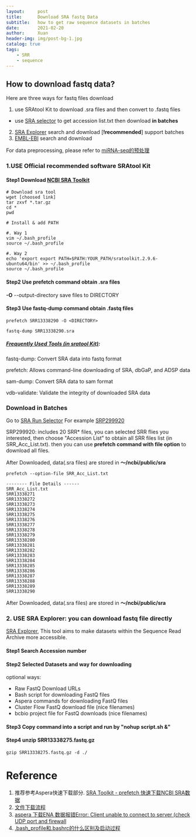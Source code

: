 ```yaml
---
layout:     post
title:      Download SRA fastq Data
subtitle:   how to get raw sequence datasets in batches
date:       2021-02-20
author:     Xuan
header-img: img/post-bg-1.jpg
catalog: true
tags:
    - SRR 
    - sequence
---
```


## How to download fastq data?

Here are three ways for fastq files download

1. use SRAtool Kit to download .sra files and then convert to .fastq files
- use [SRA selector](https://www.ncbi.nlm.nih.gov/Traces/study/?) to get accession list.txt then download **in batches**
2. [SRA Explorer](https://sra-explorer.info/#) search and download [**!recommended**] support batches
3. [EMBL-EBI](https://www.ebi.ac.uk/) search and download 

For data preprocessing, please refer to [miRNA-seq的预处理](https://xuanrzhang.github.io/2020/02/09/miRNA-seq-%E9%A2%84%E5%A4%84%E7%90%86/)

### 1.USE Official recommended software SRAtool Kit

#### Step1 Download [NCBI SRA Toolkit](https://trace.ncbi.nlm.nih.gov/Traces/sra/sra.cgi?view=software)

```
# Download sra tool 
wget [choosed link]
tar zxvf *.tar.gz
cd *
pwd

# Install & add PATH 

#. Way 1
vim ~/.bash_profile
source ~/.bash_profile

#. Way 2
echo 'export export PATH=$PATH:YOUR_PATH/sratoolkit.2.9.6-ubuntu64/bin' >> ~/.bash_profile
source ~/.bash_profile
```


#### Step2 Use prefetch command obtain .sra files

**-O** --output-directory <DIRECTORY>  save files to DIRECTORY

#### Step3 Use fastq-dump command obtain .fastq files

```
prefetch SRR13338290 -O <DIRECTORY>

fastq-dump SRR13338290.sra

```

##### [Frequently Used Tools (in sratool Kit)](https://trace.ncbi.nlm.nih.gov/Traces/sra/sra.cgi?view=toolkit_doc):

fastq-dump: Convert SRA data into fastq format

prefetch: Allows command-line downloading of SRA, dbGaP, and ADSP data

sam-dump: Convert SRA data to sam format

vdb-validate: Validate the integrity of downloaded SRA data
    

### Download in Batches

Go to [SRA Run Selector](https://www.ncbi.nlm.nih.gov/Traces/study/?) 
For example [SRP299920](https://www.ncbi.nlm.nih.gov/Traces/study/?query_key=12&WebEnv=MCID_6008c6d9ad7ec67b4272439c&o=acc_s%3Aa)
 
SRP299920: includes 20 SRR* files, you can selected SRR flies you interested, then choose "Accession List" to obtain all SRR files list (in SRR_Acc_List.txt). then you can use **prefetch command with file option** to download all files.

After Downloaded, data(.sra files) are stored in **～/ncbi/public/sra**

```
prefetch --option-file SRR_Acc_List.txt

-------- File Details ------
SRR_Acc_List.txt
SRR13338271
SRR13338272
SRR13338273
SRR13338274
SRR13338275
SRR13338276
SRR13338277
SRR13338278
SRR13338279
SRR13338280
SRR13338281
SRR13338282
SRR13338283
SRR13338284
SRR13338285
SRR13338286
SRR13338287
SRR13338288
SRR13338289
SRR13338290
```

After Downloaded, data(.sra files) are stored in **～/ncbi/public/sra**

### 2. USE SRA Explorer: you can download fastq file directly

[SRA Explorer](https://sra-explorer.info/#), This tool aims to make datasets within the Sequence Read Archive more accessible.

#### Step1 Search Accession number 

#### Step2 Selected Datasets and way for downloading

optional ways:

- Raw FastQ Download URLs
- Bash script for downloading FastQ files
- Aspera commands for downloading FastQ files
- Cluster Flow FastQ download file (nice filenames)
- bcbio project file for FastQ downloads (nice filenames) 

#### Step3 Copy command into a script and run by "nohup script.sh &"

#### Step4 unzip SRR13338275.fastq.gz

```
gzip SRR13338275.fastq.gz -d ./
```

# Reference

1. 推荐参考Aspera快速下载部分. [SRA Toolkit - prefetch 快速下载NCBI SRA数据](https://www.jianshu.com/p/d1abdced8bcd)
2. [文件下载流程](https://www.yuque.com/biotrainee/wes/rl9v6b)
3. [aspera 下载ENA 数据报错Error: Client unable to connect to server (check UDP port and firewall](https://blog.csdn.net/qq_37329349/article/details/87655117)
4. [.bash_profile和.bashrc的什么区别及启动过程](https://www.cnblogs.com/liduanjun/p/3536993.html)

